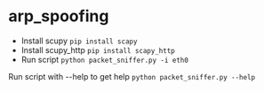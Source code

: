 # arp_spoofing 

* Install scupy
`pip install scapy`
* Install scupy_http
`pip install scapy_http`
* Run script
`python packet_sniffer.py -i eth0`

Run script with --help to get help
`python packet_sniffer.py --help`